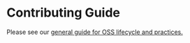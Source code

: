 # Contributing Guide

Please see our [general guide for OSS lifecycle and practices.](https://github.com/hyperdxio/home/blob/main/hyperdx-oss-lifecycle-and-practices.md)
